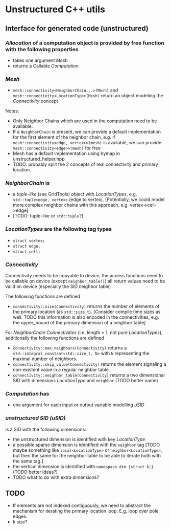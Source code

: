 # Unstructured C++ utils

## Interface for generated code (unstructured)

###  _Allocation_ of a computation object is provided by free function with the following properties

- takes one argument _Mesh_
- returns a Callable _Computation_

### _Mesh_

- `mesh::connectivity<NeighborChain...>(Mesh)` and `mesh::connectivity<LocationType>(Mesh)` return an object modeling the _Connectivity_ concept
<!-- - `mesh::connectivity<LocationType>(Mesh)` returns an object modeling the _Location_ concept \[TODO: not a good name...\] -->
<!-- - `mesh::get_size<LocationType>(Mesh)` returns the number of elements of this LocationType (as `std::size_t`) \[Consider compile time sizes as well.\] -->
Notes:

- Only Neighbor Chains which are used in the computation need to be available.
- If a `NeighborChain` is present, we can provide a default implementation for the first element of the neighbor chain, e.g. if  `mesh::connectivity<edge, vertex>>(mesh)` is available, we can provide `mesh::connectivity<edge>>(mesh)` for free
- Mesh has a default implementation using hymap in unstructured_helper.hpp
- TODO: probably split the 2 concepts of real connectivity and primary location.

### _NeighborChain_ is

- a _tuple-like_ (see GridTools) object with _LocationTypes_, e.g. `std::tuple<edge, vertex>` (edge to vertex). \[Potentially, we could model more complex neighbor chains with this approach, e.g. vertex->cell->edge\]
- \[TODO: tuple-like or `std::tuple`?\]

### _LocationTypes_ are the following tag types

- `struct vertex;`
- `struct edge;`
- `struct cell;`

### _Connectivity_

Connectivity needs to be copyable to device, the access functions need to be callable on device (except `neighbor_table()`) all return values need to be valid on device (especially the SID neighbor table)

The following functions are defined
- `connectivity::size(Connectivity)` returns the number of elements of the primary location (as `std::size_t`).  \[Consider compile time sizes as well. TODO this information is also encoded in the connectivities, e.g. the upper_bound of the primary dimension of a neighbor table\]

For _NeighborChain_ _Connectivities_ (i.e. length > 1, not pure _LocationTypes_), additionally the following functions are defined
- `connectivity::max_neighbors(Connectivity)` returns a `std::integral_constant<std::size_t, N>` with `N` representing the maximal number of neighbors.
- `connectivity::skip_value(Connectivity)` returns the element signaling a non-existent value in a regular neighbor table
- `connectivity::neighbor_table(Connectivity)` returns a two dimensional SID with dimensions _LocationType_ and `neighbor` (TODO better name)

### _Computation_ has

- one argument for each input or output variable modelling _uSID_

### _unstructured SID (uSID)_
is a SID with the following dimensions:
- the unstructured dimension is identified with key _LocationType_
- a possible sparse dimension is identified with the `neighbor` tag
  \[TODO maybe something like `local<LocationType>` or `neighbor<LocationType>`, but then the same for the neighbor table to be able to iterate both with the same tag.\]
- the vertical dimension is identified with `namespace dim {struct k;}` (TODO better ideas?)
- TODO what to do with extra dimensions?


## TODO

- If elements are not indexed contiguously, we need to abstract the mechanism for iterating the primary location loop. E.g. loop over pole edges.
- k size?
